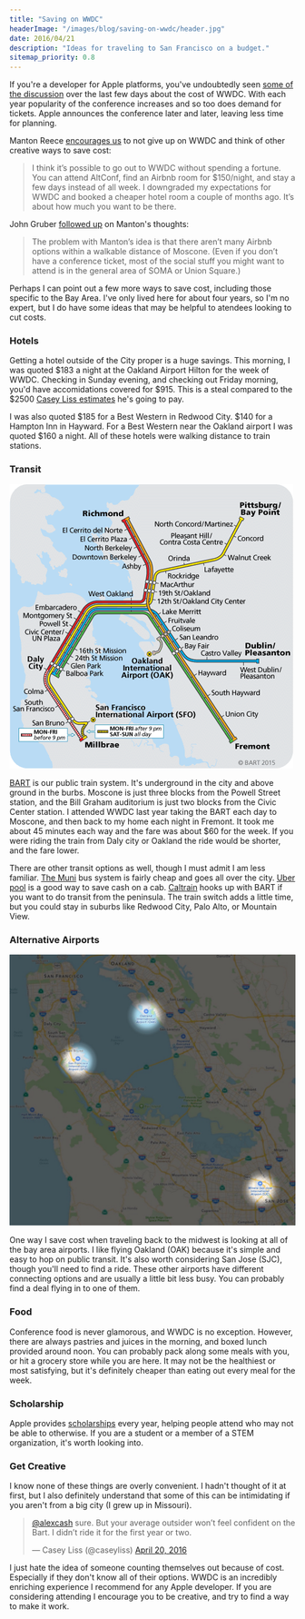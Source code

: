 ```yaml
---
title: "Saving on WWDC"
headerImage: "/images/blog/saving-on-wwdc/header.jpg"
date: 2016/04/21
description: "Ideas for traveling to San Francisco on a budget."
sitemap_priority: 0.8
---
```


If you're a developer for Apple platforms, you've undoubtedly seen [some of the discussion](http://www.joecieplinski.com/blog/2016/04/19/conferences-get-together-for-a-special-offer/)
over the last few days about the cost of WWDC. With each year popularity of the conference
increases and so too does demand for tickets. Apple announces the conference
later and later, leaving less time for planning.

Manton Reece [encourages us](http://www.manton.org/2016/04/dont-give-up-on-wwdc.html) 
to not give up on WWDC and think of other creative ways to save cost:

> I think it’s possible to go out to WWDC without spending a fortune. You can attend AltConf, 
> find an Airbnb room for $150/night, and stay a few days instead of all week. I downgraded 
> my expectations for WWDC and booked a cheaper hotel room a couple of months ago. It’s 
> about how much you want to be there.

John Gruber [followed up](http://daringfireball.net/linked/2016/04/20/reece-wwdc)
 on Manton's thoughts:

> The problem with Manton’s idea is that there aren’t many Airbnb options within a walkable 
> distance of Moscone. (Even if you don’t have a conference ticket, most of the social 
> stuff you might want to attend is in the general area of SOMA or Union Square.)

Perhaps I can point out a few more ways to save cost, including those specific to the Bay Area. I've 
only lived here for about four years, so I'm no expert, but I do have some ideas that may 
be helpful to atendees looking to cut costs.

### Hotels

Getting a hotel outside of the City proper is a huge savings. This morning,
I was quoted $183 a night at the Oakland Airport Hilton for the week of WWDC. Checking in Sunday
evening, and checking out Friday morning, you'd have accomidations covered for $915. This is a steal compared
to the $2500 [Casey Liss estimates](https://www.caseyliss.com/2016/4/20/much-ado-about-wwdc) he's going to pay.

I was also quoted $185 for a Best Western in Redwood City. $140 for a Hampton Inn in Hayward.
For a Best Western near the Oakland airport I was quoted $160 a night. All of these hotels were
walking distance to train stations.


### Transit

![BART Map](/images/blog/saving-on-wwdc/system-map.gif)

[BART](https://www.bart.gov/) is our public train system. It's underground in the 
city and above ground in the burbs. Moscone is just three blocks from the Powell 
Street station, and the Bill Graham auditorium is just two blocks from the Civic Center station. 
 I attended WWDC last year taking the BART each day to Moscone, and then back to
my home each night in Fremont. It took me about 45 minutes each way and the 
fare was about $60 for the week. If you were riding the train from Daly city or 
Oakland the ride would be shorter, and the fare lower.

There are other transit options as well, though I must admit I am less familiar. [The Muni](https://www.sfmta.com/)
bus system is fairly cheap and goes all over the city. [Uber pool](https://help.uber.com/h/5d3fa7d0-9831-4ead-b4f4-0299eb443ea2)
is a good way to save cash on a cab. [Caltrain](http://www.caltrain.com/) hooks up with BART 
if you want to do transit from the peninsula. The train switch adds a little time, but you could 
stay in suburbs like Redwood City, Palo Alto, or Mountain View.

### Alternative Airports

![Bay Area Airports](/images/blog/saving-on-wwdc/airports.jpg)

One way I save cost when traveling back to the midwest is looking at all of the
bay area airports. I like flying Oakland (OAK) because it's simple and easy to hop on
public transit. It's also worth considering San Jose (SJC), though
you'll need to find a ride. These other airports have different connecting options
and are usually a little bit less busy. You can probably find a deal flying in to one of them.

### Food

Conference food is never glamorous, and WWDC is no exception. However, there are always
pastries and juices in the morning, and boxed lunch provided around noon. You can probably
pack along some meals with you, or hit a grocery store while you are here. It may not be the
healthiest or most satisfying, but it's definitely cheaper than eating out every meal for the week.

### Scholarship

Apple provides [scholarships](https://developer.apple.com/wwdc/scholarships/) every year, helping
people attend who may not be able to otherwise. If you are a student or a member of a 
STEM organization, it's worth looking into.

### Get Creative

I know none of these things are overly convenient. I hadn't thought of it at first, but I also definitely
understand that some of this can be intimidating if you aren't from a big city (I grew up in Missouri).

<blockquote class="twitter-tweet" data-lang="en"><p lang="en" dir="ltr"><a href="https://twitter.com/alexcash">@alexcash</a> sure. But your average outsider won’t feel confident on the Bart. I didn’t ride it for the first year or two.</p>&mdash; Casey Liss (@caseyliss) <a href="https://twitter.com/caseyliss/status/722911672336121856">April 20, 2016</a></blockquote>
<script async src="//platform.twitter.com/widgets.js" charset="utf-8"></script>

I just hate the idea of someone counting themselves out because of cost. Especially if they don't 
know all of their options. WWDC is an incredibly enriching experience I recommend for any
Apple developer. If you are considering attending I encourage you to be creative, and try to
find a way to make it work.